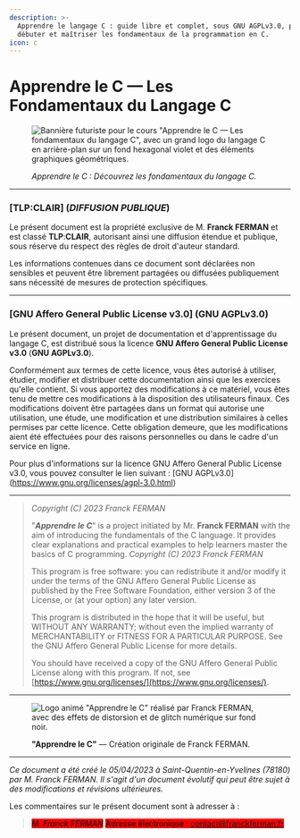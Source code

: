 ```yaml
---
description: >-
  Apprendre le langage C : guide libre et complet, sous GNU AGPLv3.0, pour
  débuter et maîtriser les fondamentaux de la programmation en C.
icon: c
---
```


# Apprendre le C — Les Fondamentaux du Langage C

<figure><img src=".gitbook/assets/Banner-Apprendre_le_C.png" alt="Bannière futuriste pour le cours &#x22;Apprendre le C — Les fondamentaux du langage C&#x22;, avec un grand logo du langage C en arrière-plan sur un fond hexagonal violet et des éléments graphiques géométriques."><figcaption><p><em>Apprendre le C : Découvrez les fondamentaux du langage C.</em></p></figcaption></figure>

***

### \[**TLP**:**CLAIR**] (_DIFFUSION PUBLIQUE_)

Le présent document est la propriété exclusive de M. **Franck FERMAN** et est classé **TLP**:**CLAIR**, autorisant ainsi une diffusion étendue et publique, sous réserve du respect des règles de droit d'auteur standard.

Les informations contenues dans ce document sont déclarées non sensibles et peuvent être librement partagées ou diffusées publiquement sans nécessité de mesures de protection spécifiques.

***

### \[**GNU Affero General Public License v3.0**] (**GNU AGPLv3.0**)

Le présent document, un projet de documentation et d'apprentissage du langage C, est distribué sous la licence **GNU Affero General Public License v3.0** (**GNU AGPLv3.0**).

Conformément aux termes de cette licence, vous êtes autorisé à utiliser, étudier, modifier et distribuer cette documentation ainsi que les exercices qu'elle contient. Si vous apportez des modifications à ce matériel, vous êtes tenu de mettre ces modifications à la disposition des utilisateurs finaux. Ces modifications doivent être partagées dans un format qui autorise une utilisation, une étude, une modification et une distribution similaires à celles permises par cette licence. Cette obligation demeure, que les modifications aient été effectuées pour des raisons personnelles ou dans le cadre d'un service en ligne.

Pour plus d'informations sur la licence GNU Affero General Public License v3.0, vous pouvez consulter le lien suivant : \[GNU AGPLv3.0]\(https://www.gnu.org/licenses/agpl-3.0.html)

***

> _Copyright (C) 2023 Franck FERMAN_
>
> "_**Apprendre le C**_" is a project initiated by Mr. **Franck FERMAN** with the aim of introducing the fundamentals of the C language. It provides clear explanations and practical examples to help learners master the basics of C programming. _Copyright (C) 2023 Franck FERMAN_
>
> This program is free software: you can redistribute it and/or modify it under the terms of the GNU Affero General Public License as published by the Free Software Foundation, either version 3 of the License, or (at your option) any later version.
>
> This program is distributed in the hope that it will be useful, but WITHOUT ANY WARRANTY; without even the implied warranty of MERCHANTABILITY or FITNESS FOR A PARTICULAR PURPOSE. See the GNU Affero General Public License for more details.
>
> You should have received a copy of the GNU Affero General Public License along with this program. If not, see [https://www.gnu.org/licenses/](https://www.gnu.org/licenses/).

***

<figure><img src=".gitbook/assets/Apprendre_le_C-Logo_Animation-Franck_FERMAN.gif" alt="Logo animé &#x22;Apprendre le C&#x22; réalisé par Franck FERMAN, avec des effets de distorsion et de glitch numérique sur fond noir."><figcaption><p><strong>"Apprendre le C"</strong> — Création originale de Franck FERMAN.</p></figcaption></figure>

***

_Ce document a été créé le 05/04/2023 à Saint-Quentin-en-Yvelines (78180) par M. Franck FERMAN. Il s'agit d'un document évolutif qui peut être sujet à des modifications et révisions ultérieures._

Les commentaires sur le présent document sont à adresser à :

> _<mark style="background-color:red;">M. Franck FERMAN</mark>_ <mark style="background-color:red;"></mark><mark style="background-color:red;">Adresse électronique : contact@franckferman.fr</mark>
